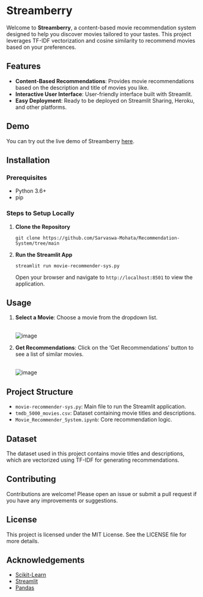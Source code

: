 <h1 id="streamberry">Streamberry</h1>
<p>Welcome to <strong>Streamberry</strong>, a content-based movie recommendation system designed to help you discover movies tailored to your tastes. This project leverages TF-IDF vectorization and cosine similarity to recommend movies based on your preferences.</p>
<h2 id="features">Features</h2>
<ul>
<li><strong>Content-Based Recommendations</strong>: Provides movie recommendations based on the description and title of movies you like.</li>
<li><strong>Interactive User Interface</strong>: User-friendly interface built with Streamlit.</li>
<li><strong>Easy Deployment</strong>: Ready to be deployed on Streamlit Sharing, Heroku, and other platforms.</li>
</ul>
<h2 id="demo">Demo</h2>
<p>You can try out the live demo of Streamberry <a href="https://chatgpt.com/c/d0e86c17-5c63-45ff-8862-48da6c400b1e#">here</a>.</p>
<h2 id="installation">Installation</h2>
<h3 id="prerequisites">Prerequisites</h3>
<ul>
<li>Python 3.6+</li>
<li>pip</li>
</ul>
<h3 id="steps-to-setup-locally">Steps to Setup Locally</h3>
<ol>
<li>
<p><strong>Clone the Repository</strong></p>
<p><code>git clone https://github.com/Sarvaswa-Mohata/Recommendation-System/tree/main</code></p>
</li>
<li>
<p><strong>Run the Streamlit App</strong></p>
<p><code>streamlit run movie-recommender-sys.py</code></p>
<p>Open your browser and navigate to <code>http://localhost:8501</code> to view the application.</p>
</li>
</ol>
<h2 id="usage">Usage</h2>
<ol>
<li><strong>Select a Movie</strong>: Choose a movie from the dropdown list.</li><br>
  
  ![image](https://github.com/Sarvaswa-Mohata/Recommendation-System/assets/99800509/6bdde22e-2c89-4be3-8345-122ba3f12f3a)

<li><strong>Get Recommendations</strong>: Click on the ‘Get Recommendations’ button to see a list of similar movies.</li><br>

![image](https://github.com/Sarvaswa-Mohata/Recommendation-System/assets/99800509/3dd2629b-230a-44a0-addc-b43fd3f026d6)

</ol>
<h2 id="project-structure">Project Structure</h2>
<ul>
<li><code>movie-recommender-sys.py</code>: Main file to run the Streamlit application.</li>
<li><code>tmdb_5000_movies.csv</code>: Dataset containing movie titles and descriptions.</li>
<li><code>Movie_Recommender_System.ipynb</code>: Core recommendation logic.</li>
</ul>
<h2 id="dataset">Dataset</h2>
<p>The dataset used in this project contains movie titles and descriptions, which are vectorized using TF-IDF for generating recommendations.</p>
<h2 id="contributing">Contributing</h2>
<p>Contributions are welcome! Please open an issue or submit a pull request if you have any improvements or suggestions.</p>
<h2 id="license">License</h2>
<p>This project is licensed under the MIT License. See the LICENSE file for more details.</p>
<h2 id="acknowledgements">Acknowledgements</h2>
<ul>
<li><a href="https://scikit-learn.org/">Scikit-Learn</a></li>
<li><a href="https://streamlit.io/">Streamlit</a></li>
<li><a href="https://pandas.pydata.org//">Pandas</a></li>
</ul>

